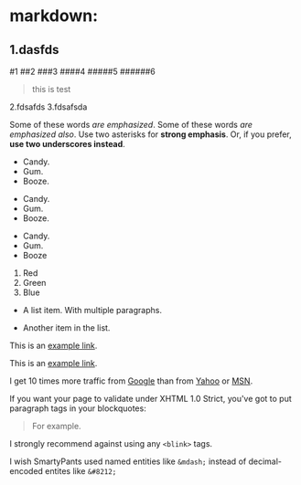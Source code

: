 markdown:
=
1.dasfds
-
#1
##2
###3
####4
#####5
######6
>this is test
>
>
>

2.fdsafds
3.fdsafsda

Some of these words *are emphasized*.
Some of these words _are emphasized also_.
Use two asterisks for **strong emphasis**.
Or, if you prefer, __use two underscores instead__.

* Candy.
* Gum.
* Booze.

+ Candy.
+ Gum.
+ Booze.

- Candy.
- Gum.
- Booze

1. Red
2. Green
3. Blue

* A list item.
With multiple paragraphs.

* Another item in the list.

This is an [example link](http://example.com/).

This is an [example link](http://example.com/ "With a Title").


I get 10 times more traffic from [Google][1] than from
[Yahoo][2] or [MSN][3].

[1]: http://google.com/ "Google"
[2]: http://search.yahoo.com/ "Yahoo Search"
[3]: http://search.msn.com/ "MSN Search"


If you want your page to validate under XHTML 1.0 Strict,
you've got to put paragraph tags in your blockquotes:

<blockquote>
<p>For example.</p>
</blockquote>


I strongly recommend against using any `<blink>` tags.

I wish SmartyPants used named entities like `&mdash;`
instead of decimal-encoded entites like `&#8212;`